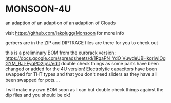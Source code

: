 # MONSOON-4U
an adaption of an adaption of an adaption of Clouds

visit https://github.com/jakplugg/Monsoon for more info

gerbers are in the ZIP and DIPTRACE files are there for you to check out

this is a preliminary BOM from the eurorack version: 
https://docs.google.com/spreadsheets/d/1RgaPN_YdO_VuwdeUBHkcrlwIOgGYM_RJl-FyqPO2IpU/edit
double check things as some parts have been changed or added for the 4U version!
Electrolytic capacitors have been swapped for THT types and that you don't need sliders as they have all been swapped for pots.... 

I will make my own BOM soon as I can but double check things against the dip files and you should be ok! 
